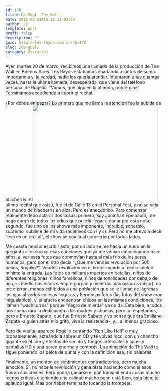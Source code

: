```yaml
---
id: 178
title: De Güol -The Wall-
date: 2012-06-21T16:12:11-03:00
author: JE
template: post
draft: false
description: ""
guid: http://los-rayos.com.ar/?p=178
slug: /de-guol/
category: Desvaríos
---
```

Ayer, martes 20 de marzo, recibimos una llamada de la producción de The Wall en Buenos Aires. Los Rayos estabamos charlando asuntos de suma importancia y, la verdad, nadie los quería atender. Intentaron unas cuantas veces, hasta la última llamada, desesperada, que viene del teléfono personal de Rogelio. "Vamos, que alguien lo atienda, pobre pibe". Terminamos accediendo a cubrir el recital.

¿Por dónde empezar? Lo primero que me llamó la atención fue la subida de blacberris. Al<img class="alignright" src="https://lh4.googleusercontent.com/-GOC24hF-DHA/T2n3XCxfoLI/AAAAAAAADkk/VXu3Eu8TLrQ/s708/12+-+2" alt="" width="399" height="304" /> último recital que asistí, fue el de Calle 13 en el Personal Fest, y no se veía un mundo de blacberris en alza. Pero es anecdótico. Para comenzar realmente debo aclarar dos cosas: primero, soy Jonathan Epelbaum, me hago cargo de todos los odios que pueda llegar a ganar por esta nota; segundo, fue uno de los shows más imponente, increible, soberbio, supremo, sublime de mi vida (adjetivos con i y s). Pero no me atrevo a decir "eso es un recital", el show se comía al concierto por todos lados.

Me cuesta mucho escribir esto, por un lado se me hacía un nudo en la garganta al escuchar esas canciones que ya me venían emocionando hace años, al ver esas fotos que conmovían hasta al más frío de los seres humanos; pero por el otro decía "¿Qué me vendés revolución por 500 pesos, Rogelio?". Vendés revolución en el tercer mundo a medio sueldo mínimo la entrada. Las fotos de militares muertos en batallas, niños de diferentes religiones, niños famélicos, niños de tonalidades por debajo de un gris medio (los niños siempre garpan y mientras más oscuros mejor), no me cierran, menos exhibidos a una población que se le llenan de lágrimas los ojos al verlos en esas seguras y hermosas fotos (las fotos del show eran inigualables), y, si afuera encuentran chicos en las mismas condiciones, los llaman "wachiturros" porque "negro de mierda" ya no da. Está bien, a todos nos suena raro la dedicación a las madres y abuelas, pero lo respetamos, pero a Ernesto Zapato, que fue Ernesto Sábato y yo pense que era Emiliano Zapata -alguien atrás mío gritó, viva la resistencia-, y... al menos gracioso.

Pero de vuelta, aparece Rogelio cantando "Run Like Hell" o muy probablemente, actuándola sobre un CD y te volvés loco, con un chancho gigante en el aire y efectos de sonido y fuegos artificiales y luces y pantallas HD y una pared enorme y comprás. La animación de The Wall te sigue poniendo los pelos de punta y con la definición esa, sin palabras.

Finalmente, un montón de sentimientos contradictorios, pero mucha emoción. Sí, no hace la revolución y gana plata haciendo como si esos fueran sus ideales. Pero podría ganarse el pan transmitiendo cosas mucho menos críticas y teniendo una calidad mucho peor, está bien, está bien, te aplaudo igual. Más por haber terminado tocando la trompeta.